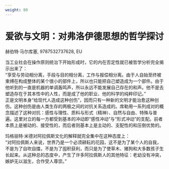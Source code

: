 ```yaml
---
weight: 80
---
```

# 爱欲与文明：对弗洛伊德思想的哲学探讨

赫伯特·马尔库塞, 9787532737628, EU

当工业社会在操作原则统治下开始形成时，它的内在否定性就已被哲学分析完全揭示出来了：  
“享受与劳动相分离，手段与目的相分离，工作与报偿相分离。由于人自始至终被束缚在构成整体的某个很小的部件上，所以也只能把自己塑造成为一个部件。由于他听到的一直是机器的单调轰鸣声，所以永远不能发展自己存在的和声。他不是去塑造存在于其本性中的人性，而是成了他的职业、他的科学的纯粹印记。”  
正是文明本身“给现代人造成这种创伤”，因而只有一种新的文明才能治愈这种创伤。这种创伤是由人类生存的两极之间的对抗关系造成的。席勒用一系列成对的概念描述了这种对抗：感性与理性、质料与形式（精神）、自然与自由、特殊与普遍。这里对立的每一方都受到基本的冲动即“感性冲动”与“形式冲动”的支配。前者本质上是被动的、接受性的，而后者则基本上是主动的、支配性的和压倒优势的。

玛格丽特·米德对阿拉佩斯文化的解释就完全集中在这种态度上：  
“对阿拉佩斯人来说，世界乃是一个必须耕耘的花园，这不是为了某个人的自我，不是为了自吹自擂，不是为了囤积获利，而只是为了使草木、猪狗和大多数孩子生长起来。从这种总的态度中，产生了许多阿拉佩斯人的其他特征：老幼没有冲突，嫉妒无以滋生，合作受人尊崇。”